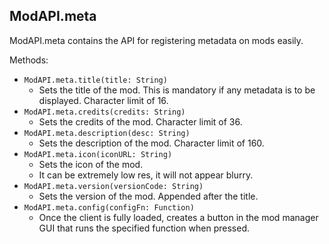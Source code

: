## ModAPI.meta
ModAPI.meta contains the API for registering metadata on mods easily.

Methods:
- `ModAPI.meta.title(title: String)`
    - Sets the title of the mod. This is mandatory if any metadata is to be displayed. Character limit of 16.
- `ModAPI.meta.credits(credits: String)`
    - Sets the credits of the mod. Character limit of 36.
- `ModAPI.meta.description(desc: String)`
    - Sets the description of the mod. Character limit of 160.
- `ModAPI.meta.icon(iconURL: String)`
    - Sets the icon of the mod.
    - It can be extremely low res, it will not appear blurry.
- `ModAPI.meta.version(versionCode: String)`
    - Sets the version of the mod. Appended after the title.
- `ModAPI.meta.config(configFn: Function)`
    - Once the client is fully loaded, creates a button in the mod manager GUI that runs the specified function when pressed.